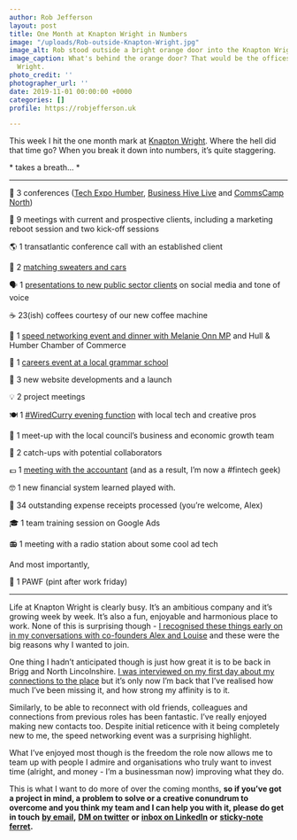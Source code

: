 ```yaml
---
author: Rob Jefferson
layout: post
title: One Month at Knapton Wright in Numbers
image: "/uploads/Rob-outside-Knapton-Wright.jpg"
image_alt: Rob stood outside a bright orange door into the Knapton Wright office.
image_caption: What's behind the orange door? That would be the offices of Knapton
  Wright.
photo_credit: ''
photographer_url: ''
date: 2019-11-01 00:00:00 +0000
categories: []
profile: https://robjefferson.uk

---
```

This week I hit the one month mark at [Knapton Wright](https://www.knaptonwright.co.uk). Where the hell did that time go? When you break it down into numbers, it’s quite staggering.

\* takes a breath... *

***

📛 3 conferences ([Tech Expo Humber](https://techexpohumber.com/), [Business Hive Live](https://twitter.com/KnaptonWright/status/1180150427733639169) and [CommsCamp North](https://twitter.com/RobJefferson/status/1186924065094864897))

🤝 9 meetings with current and prospective clients, including a marketing reboot session and two kick-off sessions

🌎 1 transatlantic conference call with an established client

🧶 2 [matching sweaters and cars](https://twitter.com/KnaptonWright/status/1180049309045313542)

🗣️ 1 [presentations to new public sector clients](https://twitter.com/RobJefferson/status/1184178076504248320) on social media and tone of voice

☕ 23(ish) coffees courtesy of our new coffee machine

💨 1 [speed networking event and dinner with Melanie Onn MP](https://twitter.com/hhchamber/status/1185142884594524163) and Hull & Humber Chamber of Commerce

🏫 1 [careers event at a local grammar school](https://twitter.com/KnaptonWright/status/1181973499272994817)

🍾 3 new website developments and a launch

💡 2 project meetings

🍽️ 1 [#WiredCurry evening function](https://www.linkedin.com/posts/lottie-perrelle-pppmarketing_wiredcurry-networking-digital-activity-6593387802975584256-iyRt) with local tech and creative pros

🏢 1 meet-up with the local council’s business and economic growth team

👥 2 catch-ups with potential collaborators

💷 1 [meeting with the accountant](https://www.linkedin.com/posts/activity-6595729341676691456-7dWX) (and as a result, I’m now a #fintech geek)

🤓 1 new financial system learned played with.

🧾 34 outstanding expense receipts processed (you’re welcome, Alex)

🎓 1 team training session on Google Ads

📻 1 meeting with a radio station about some cool ad tech

And most importantly,

🍻 1 PAWF (pint after work friday)

***

Life at Knapton Wright is clearly busy. It’s an ambitious company and it’s growing week by week. It’s also a fun, enjoyable and harmonious place to work. None of this is surprising though - [I recognised these things early on in my conversations with co-founders Alex and Louise](https://robjefferson.uk/2019/09/16/dexit-what-next.html#-why-knapton-wright) and these were the big reasons why I wanted to join.

One thing I hadn’t anticipated though is just how great it is to be back in Brigg and North Lincolnshire. [I was interviewed on my first day about my connections to the place](https://knaptonwright.co.uk/knapchat-rob-jefferson/) but it’s only now I’m back that I’ve realised how much I’ve been missing it, and how strong my affinity is to it.

Similarly, to be able to reconnect with old friends, colleagues and connections from previous roles has been fantastic. I’ve really enjoyed making new contacts too. Despite initial reticence with it being completely new to me, the speed networking event was a surprising highlight.

What I’ve enjoyed most though is the freedom the role now allows me to team up with people I admire and organisations who truly want to invest time (alright, and money - I’m a businessman now) improving what they do.

This is what I want to do more of over the coming months, **so if you’ve got a project in mind, a problem to solve or a creative conundrum to overcome and you think my team and I can help you with it, please do get in touch** [**by email**](mailto:rob@knaptonwright.co.uk)**,** [**DM on twitter**](https://twitter.com/robjefferson) **or** [**inbox on LinkedIn**](http://www.linkedin.com/in/robjjefferson) **or** [**sticky-note ferret**](https://www.amazon.co.uk/Maildor-Modou-Sticky-Notes-Ferret/dp/B00N97IM1A)**.**